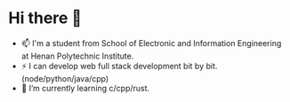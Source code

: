 # Hi there 👋

- 📫 I'm a student from School of Electronic and Information Engineering at Henan Polytechnic Institute.
- ⚡ I can develop web full stack development bit by bit. (node/python/java/cpp)
- 🌱 I’m currently learning c/cpp/rust.

